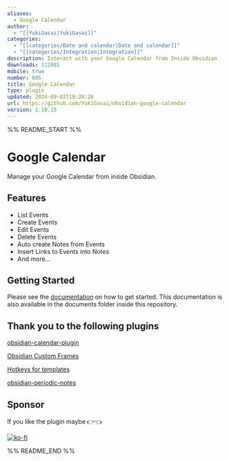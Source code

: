 ```yaml
---
aliases:
  - Google Calendar
author:
  - "[[YukiGasai|YukiGasai]]"
categories:
  - "[[categories/Date and calendar|Date and calendar]]"
  - "[[categories/Integration|Integration]]"
description: Interact with your Google Calendar from Inside Obsidian
downloads: 112981
mobile: true
number: 605
title: Google Calendar
type: plugin
updated: 2024-09-02T19:28:26
url: https://github.com/YukiGasai/obsidian-google-calendar
version: 1.10.15
---
```


%% README_START %%

# Google Calendar

Manage your Google Calendar from inside Obsidian.

## Features

- List Events
- Create Events
- Edit Events
- Delete Events
- Auto create Notes from Events
- Insert Links to Events into Notes
- And more...

## Getting Started

Please see the [documentation](https://yukigasai.github.io/obsidian-google-calendar) on how to get started.
This documentation is also available in the documents folder inside this repository.

## Thank you to the following plugins

[obsidian-calendar-plugin](https://github.com/liamcain/obsidian-calendar-plugin)

[Obsidian Custom Frames](https://github.com/Ellpeck/ObsidianCustomFrames)

[Hotkeys for templates](https://github.com/Vinzent03/obsidian-hotkeys-for-templates)

[obsidian-periodic-notes](https://github.com/liamcain/obsidian-periodic-notes)

## Sponsor

If you like the plugin maybe 👉👈

[![ko-fi](https://ko-fi.com/img/githubbutton_sm.svg)](https://ko-fi.com/Q5Q1G07N2)


%% README_END %%